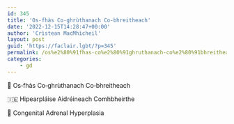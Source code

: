 ```yaml
---
id: 345
title: 'Os‑fhàs Co‑ghrùthanach Co‑bhreitheach'
date: '2022-12-15T14:28:47+00:00'
author: 'Crìstean MacMhìcheil'
layout: post
guid: 'https://faclair.lgbt/?p=345'
permalink: /os%e2%80%91fhas-co%e2%80%91ghruthanach-co%e2%80%91bhreitheach/
categories:
    - gd
---
```


&#x1f3f4;&#xe0067;&#xe0062;&#xe0073;&#xe0063;&#xe0074;&#xe007f; Os‑fhàs Co‑ghrùthanach Co‑bhreitheach

&#x1f1ee;&#x1f1ea; Hipearpláise Aidréineach Comhbheirthe

&#x1f3f4;&#xe0067;&#xe0062;&#xe0065;&#xe006e;&#xe0067;&#xe007f; Congenital Adrenal Hyperplasia